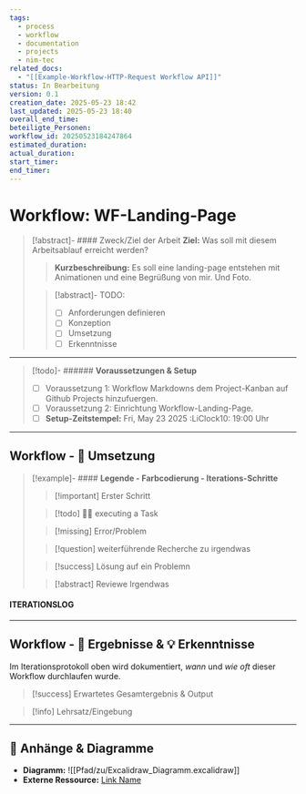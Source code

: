 ```yaml
---
tags:
  - process
  - workflow
  - documentation
  - projects
  - nim-tec
related_docs:
  - "[[Example-Workflow-HTTP-Request Workflow API]]"
status: In Bearbeitung
version: 0.1
creation_date: 2025-05-23 18:42
last_updated: 2025-05-23 18:40
overall_end_time: 
beteiligte_Personen: 
workflow_id: 20250523184247864
estimated_duration: 
actual_duration: 
start_timer: 
end_timer:
---
```

# Workflow: WF-Landing-Page

> [!abstract]- #### Zweck/Ziel der Arbeit
> **Ziel:** Was soll mit diesem Arbeitsablauf erreicht werden?
> > **Kurzbeschreibung:**
> > Es soll eine landing-page entstehen mit Animationen und eine Begrüßung von mir. Und Foto.
> 
> > [!abstract]- TODO:
> > - [ ] Anforderungen definieren
> > - [ ] Konzeption
> > - [ ] Umsetzung
> > - [ ] Erkenntnisse

---

> [!todo]- ###### **Voraussetzungen & Setup**
> - [ ] Voraussetzung 1: Workflow Markdowns dem Project-Kanban auf Github Projects hinzufuergen.
> - [ ] Voraussetzung 2: Einrichtung Workflow-Landing-Page.
> - [ ] **Setup-Zeitstempel:** Fri, May 23 2025  :LiClock10: 19:00 Uhr<!-- Start: YYYY-MM-DD HH:mm / Ende: YYYY-MM-DD HH:mm -->

---
## Workflow - 🚀 Umsetzung
<!-- Einigermaßen chronologische Reihenfolge eines Workflows. -->
<!-- Nur folgende Farbcodierung hat etwas zu bedeuten!!! -->
>[!example]- #### **Legende - Farbcodierung - Iterations-Schritte**
>> [!important] Erster Schritt
>
>> [!todo] 👨‍💻​ executing a Task
>
>> [!missing] Error/Problem
>
>> [!question] weiterführende Recherche zu irgendwas
>
>> [!success] Lösung auf ein Problemn
>
>> [!abstract] Reviewe Irgendwas
>

#### ITERATIONSLOG
<!-- ITERATIONSLOG START -->

<!-- ITERATIONSLOG  ENDE  -->

---
## Workflow - 🍲 Ergebnisse & 💡 Erkenntnisse

Im Iterationsprotokoll oben wird dokumentiert, *wann* und *wie oft* dieser Workflow durchlaufen wurde.

> [!success] Erwartetes Gesamtergebnis & Output
> <!-- Was ist nach Abschluss der Durchführungsiterationen konkret erreicht/erstellt worden?-->
> <!-- Wo ist das Ergebnis zu finden / wie wird es übergeben? -->


> [!info] Lehrsatz/Eingebung
> > <!--Ein Erkenntniss, der den gesamten Prozess betrifft. -->

---
## 📎 Anhänge & Diagramme
<!-- Identisch zu deinem Vorschlag, kann hier bleiben -->
-   **Diagramm:** ![[Pfad/zu/Excalidraw_Diagramm.excalidraw]]
-   **Externe Ressource:** [Link Name](URL)
